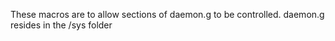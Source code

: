 These macros are to allow sections of daemon.g to be controlled.
daemon.g resides in the /sys folder
